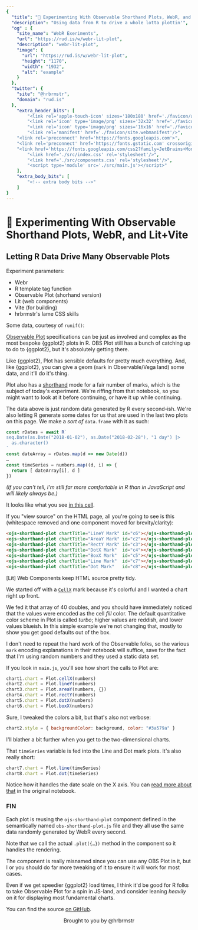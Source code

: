```yaml
---
{
  "title": "🧪 Experimenting With Observable Shorthand Plots, WebR, and Lit+Vite",
  "description": "Using data from R to drive a whole lotta plottin'",
  "og" : {
    "site_name": "WebR Exeriments",
    "url": "https://rud.is/w/webr-lit-plot",
    "description": "webr-lit-plot",
    "image": {
      "url": "https://rud.is/w/webr-lit-plot",
      "height": "1170",
      "width": "1932",
      "alt": "example"
    }
  },
  "twitter": {
    "site": "@hrbrmstr",
    "domain": "rud.is"
  },
	"extra_header_bits": [
		"<link rel='apple-touch-icon' sizes='180x180' href='./favicon/apple-touch-icon.png'/>",
		"<link rel='icon' type='image/png' sizes='32x32' href='./favicon/favicon-32x32.png'/>",
		"<link rel='icon' type='image/png' sizes='16x16' href='./favicon/favicon-16x16.png'/>",
		"<link rel='manifest' href='./favicon/site.webmanifest'/>",
    "<link rel='preconnect' href='https://fonts.googleapis.com'>",
    "<link rel='preconnect' href='https://fonts.gstatic.com' crossorigin>",
    "<link href='https://fonts.googleapis.com/css2?family=JetBrains+Mono:ital,wght@0,300;0,400;1,300;1,400&family=Rubik:ital,wght@0,300;0,400;0,700;1,300;1,400;1,700&display=swap' rel='stylesheet'>",	
		"<link href='./src/index.css' rel='stylesheet'/>",
		"<link href='./src/components.css' rel='stylesheet'/>",
		"<script type='module' src='./src/main.js'></script>"
	],
	"extra_body_bits": [
		"<!-- extra body bits -->"
	]
}
---
```

# 🧪 Experimenting With Observable Shorthand Plots, WebR, and Lit+Vite

<status-message id="webr-status" text="WebR Loading…"></status-message>

## Letting R Data Drive Many Observable Plots

Experiment parameters:

- Webr
- R template tag function
- Observable Plot (shorhand version)
- Lit (web components)
- Vite (for building)
- hrbrmstr's lame CSS skills

Some data, courtesy of `runif()`:

<double-display id="r-doublres"></double-display>

<ojs-shorthand-plot chartTitle="CellX Mark" id="c1"></ojs-shorthand-plot>

[Observable Plot](https://observablehq.com/collection/@observablehq/plot) specifications can be just as involved and complex as the most bespoke {ggplot2} plots in R. OBS Plot still has a bunch of catching up to do to {ggplot2}, but it's absolutely getting there.

Like {ggplot2}, Plot has sensible defaults for pretty much everything. And, like {ggplot2}, you can give a geom (`mark` in Observable/Vega land) some data, and it'll do it's thing.

Plot also has a [shorthand](https://observablehq.com/@observablehq/plot-shorthand) mode for a fair number of marks, which is the subject of today's experiment. We're riffing from that notebook, so you might want to look at it before continuing, or have it up while continuing.

The data above is just random data generated by R every second-ish. We're also letting R generate some dates for us that are used in the last two plots on this page. We make a _sort of_ `data.frame` with it as such:

```js
const rDates = await R`
seq.Date(as.Date("2018-01-02"), as.Date("2018-02-28"), "1 day") |> 
  as.character()
`
const dateArray = rDates.map(d => new Date(d))
…
const timeSeries = numbers.map((d, i) => {
  return [ dateArray[i], d ]
})
```

_(If you can't tell, I'm still far more comfortable in R than in JavaScript and will likely always be.)_

It looks like what you see [in this cell](https://observablehq.com/@observablehq/plot-shorthand?collection=@observablehq/plot#timeSeries).

If you "view source" on the HTML page, all you're going to see is this (whitespace removed and one component moved for brevity/clarity):

```html
<ojs-shorthand-plot chartTitle="LineY Mark" id="c6"></ojs-shorthand-plot>
<ojs-shorthand-plot chartTitle="AreaY Mark" id="c2"></ojs-shorthand-plot>
<ojs-shorthand-plot chartTitle="RectY Mark" id="c3"></ojs-shorthand-plot>
<ojs-shorthand-plot chartTitle="DotX Mark"  id="c4"></ojs-shorthand-plot>
<ojs-shorthand-plot chartTitle="BoxX Mark"  id="c5"></ojs-shorthand-plot>
<ojs-shorthand-plot chartTitle="Line Mark"  id="c7"></ojs-shorthand-plot>
<ojs-shorthand-plot chartTitle="Dot Mark"   id="c8"></ojs-shorthand-plot>
```

[Lit] Web Components keep HTML source pretty tidy.

We started off with a [`CellX`](https://observablehq.com/@observablehq/plot-cell) mark because it's colorful and I wanted a chart right up front.

We fed it that array of 40 doubles, and you should have immediately noticed that the values were encoded as the cell *fill* color. The default quantitative color scheme in Plot is called *turbo*; higher values are reddish, and lower values blueish. In this simple example we're not changing that, mostly to show you get good defaults out of the box.

I don't need to repeat the hard work of the Observable folks, so the various `mark` encoding explanations in their notebook will suffice, save for the fact that I'm using random numbers and they used a static data set.

If you look in `main.js`, you'll see how short the calls to Plot are:

```js
chart1.chart = Plot.cellX(numbers)
chart2.chart = Plot.lineY(numbers)
chart3.chart = Plot.areaY(numbers, {})
chart4.chart = Plot.rectY(numbers)
chart5.chart = Plot.dotX(numbers)
chart6.chart = Plot.boxX(numbers)
```

Sure, I tweaked the colors a bit, but that's also not verbose:

```js
chart2.style = { backgroundColor: background, color: "#3a579a" }
```

I'll blather a bit further when you get to the two-dimensional charts.

<ojs-shorthand-plot chartTitle="LineY Mark" id="c6"></ojs-shorthand-plot>

<ojs-shorthand-plot chartTitle="AreaY Mark" id="c2"></ojs-shorthand-plot>

<ojs-shorthand-plot chartTitle="RectY Mark" id="c3"></ojs-shorthand-plot>

<ojs-shorthand-plot chartTitle="DotX Mark" id="c4"></ojs-shorthand-plot>

<ojs-shorthand-plot chartTitle="BoxX Mark" id="c5"></ojs-shorthand-plot>

That `timeSeries` variable is fed into the Line and Dot mark plots. It's also really short:

```js
chart7.chart = Plot.line(timeSeries)
chart8.chart = Plot.dot(timeSeries)
```

Notice how it handles the date scale on the X axis. You can [read more about that](https://observablehq.com/@observablehq/plot-shorthand#cell-478) in the original notebook.

<ojs-shorthand-plot chartTitle="Line Mark" id="c7"></ojs-shorthand-plot>

<ojs-shorthand-plot chartTitle="Dot Mark" id="c8"></ojs-shorthand-plot>

### FIN

Each plot is reusing the `ojs-shorthand-plot` component defined in the semantically named `obs-shorthand-plot.js` file and they all use the same data randomly generated by WebR every second.

Note that we call the actual `.plot({…})` method in the component so it handles the rendering.

The component is really misnamed since you can use any OBS Plot in it, but I or you should do far more tweaking of it to ensure it will work for most cases.

Even if we get speedier {ggplot2} load times, I think it'd be good for R folks to take Observable Plot for a spin in JS-land, and consider leaning _heavily_ on it for displaying most fundamental charts.

You can find the source [on GitHub](https://github.com/hrbrmstr/webr-lit-plot).

<p style="text-align: center">Brought to you by @hrbrmstr</p>